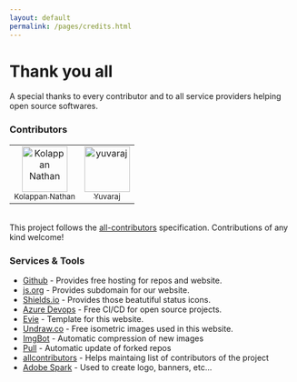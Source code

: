 ```yaml
---
layout: default
permalink: /pages/credits.html
---
```

<!-- Hero unit -->
<div class="page__header">
    <div class="hero__overlay hero__overlay--gradient"></div>
    <div class="hero__mask"></div>
    <div class="page__header__inner">
        <div class="container">
            <div class="page__header__content">
                <div class="page__header__content__inner" id='navConverter'>
                    <h1 class="page__header__title">Thank you all</h1>
                    <p class="page__header__text">A special thanks to every contributor and to all service providers
                        helping open source softwares.</p>
                </div>
            </div>
        </div>
    </div>
</div>
<!-- Page content -->
<div class="page">
    <div class="container">
        <div class="page__inner">
            <div class="page__main">
                <div class="text-container">
                    <h3 class="page__main__title">Contributors</h3>
                    <table>
                        <tr>
                            <td align="center"><a target="blank" class="no-decoration"
                                    href="https://kolappannathan.github.io/"><img
                                        src="https://avatars2.githubusercontent.com/u/8157105?v=4" width="80px;"
                                        alt="Kolappan Nathan" /><br /><sub>Kolappan Nathan</sub></a></td>
                            <td align="center"><a target="blank" class="no-decoration"
                                    href="https://www.linkedin.com/in/shivarajnaidu"><img
                                        src="https://avatars1.githubusercontent.com/u/12374494?v=4" width="80px;"
                                        alt="yuvaraj" /><br /><sub>Yuvaraj</sub></a></td>
                        </tr>
                    </table>
                    <br>
                    This project follows the <a href="https://github.com/all-contributors/all-contributors"
                         rel="noopener" class="link" target="blank">all-contributors</a> specification. Contributions of any kind
                    welcome!
                </div>
                <div class="text-container">
                    <h3 class="page__main__title">Services & Tools</h3>
                    <ul>
                        <li><a href="https://github.com" target="blank" rel="noopener">Github</a> - Provides free hosting for repos
                            and website.</li>
                        <li><a href="https://js.org" target="blank" rel="noopener">js.org</a> - Provides subdomain for our website.
                        </li>
                        <li><a href="https://shields.io" target="blank" rel="noopener">Shields.io</a> - Provides those beatutiful
                            status icons.</li>
                        <li><a href="https://dev.azure.com/sxw-js/sxw-js" target="blank" rel="noopener">Azure Devops</a> - Free
                            CI/CD for open source projects.</li>
                        <li><a href="https://evie.undraw.co/" target="blank" rel="noopener">Evie</a> - Template for this website.
                        </li>
                        <li><a href="https://undraw.co/" target="blank" rel="noopener">Undraw.co</a> - Free isometric images used in this website.</li>
                        <li><a href="https://imgbot.net" target="blank" rel="noopener">ImgBot</a> - Automatic compression of new
                            images</li>
                        <li><a href="https://probot.github.io/apps/pull/" target="blank" rel="noopener">Pull</a> - Automatic update of forked repos</li>
                        <li><a href="https://allcontributors.org" target="blank" rel="noopener">allcontributors</a> - Helps
                            maintaing list of contributors of the project</li>
                        <li><a href="https://spark.adobe.com" target="blank" rel="noopener">Adobe Spark</a> - Used to create logo, banners, etc...
                        </li>
                    </ul>
                </div>
            </div>
        </div>
    </div>
</div>